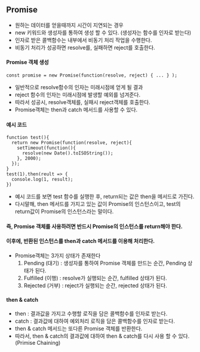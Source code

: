 ## Promise
- 원하는 데이터를 얻을때까지 시간이 지연되는 경우
- new 키워드와 생성자를 통하여 생성 할 수 있다. (생성자는 함수를 인자로 받는다)
- 인자로 받은 콜백함수는 내부에서 비동기 처리 작업을 수행한다.
- 비동기 처리가 성공하면 resolve를, 실패하면 reject를 호출한다.
#### Promise 객체 생성
    const promise = new Promise(function(resolve, reject) { ... } );
    
- 일반적으로 resolve함수의 인자는 미래시점에 얻게 될 결과
- reject 함수의 인자는 미래시점에 발생할 예외를 넘겨준다.
- 따라서 성공시, resolve객체를, 실패시 reject객체를 호출한다.
- Promise객체는 then과 catch 메서드를 사용할 수 있다.
#### 예시 코드 
    function test(){
      return new Promise(function(resolve, reject){
        setTimeout(function(){
          resolve(new Date().toISOString());
        }, 2000);
      });
    }
    test(1).then(reult => {
      console.log(1, result);
    })
  - 예시 코드를 보면 test 함수를 실행한 후, return되는 값은 then을 메서드로 가진다.
  - 다시말해, then 메서드를 가지고 있는 값이 Promise의 인스턴스이고, test의 return값이 Promise의 인스턴스라는 말이다.
#### 즉, Promise 객체를 사용하려면 반드시 Promise의 인스턴스를 return해야 한다.
#### 이후에, 반환된 인스턴스를 then과 catch 메서드를 이용해 처리한다.
- Promise객체는 3가지 상태가 존재한다
  1. Pending (대기) : 생성자를 통하여 Promise 객체를 만드는 순간, Pending 상태가 된다. 
  2. Fulfilled (이행) : resolve가 실행되는 순간, fulfilled 상태가 된다.
  3. Rejected (거부) : reject가 실행되는 순간, rejected 상태가 된다.

#### then & catch
- then : 결과값을 가지고 수행할 로직을 담은 콜백함수를 인자로 받는다.
- catch : 결과값에 대하여 예외처리 로직을 담은 콜백함수를 인자로 받는다.
- then & catch 메서드는 또다른 Promise 객체를 반환한다.
- 따라서, then & catch의 결과값에 대하여 then & catch를 다시 사용 할 수 있다.(Primise Chaining)